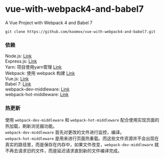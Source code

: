 # vue-with-webpack4-and-babel7
A Vue Project with Webpack 4 and Babel 7

```
git clone https://github.com/koomox/vue-with-webpack4-and-babel7.git
```
### 依赖          
Node.js: [Link](https://nodejs.org/en/download/)         
Express.js: [Link](https://expressjs.com/en/starter/installing.html)        
Yarn: 项目使用yarn管理 [Link](https://github.com/yarnpkg/yarn/)         
Webpack: 使用 webpack 构建 [Link](https://webpack.js.org/)          
Vue.js: [Link](https://vuejs.org/v2/guide/installation.html#NPM)       
Babel 7: [Link](https://babeljs.io/docs/en/usage)          
webpack-dev-middleware: [Link](https://github.com/webpack/webpack-dev-middleware)         
webpack-hot-middleware: [Link](https://github.com/webpack-contrib/webpack-hot-middleware/)        
### 热更新          
使用 `webpack-dev-middleware` 和 `webpack-hot-middleware` 配合使用实现页面的热加载，刷新浏览器功能。          
`webpack-dev-middleware` 首先对更改的文件进行监控，编译。         
`webpack-hot-middleware` 是用来进行页面热重载。而这些文件资源并不会出现在真实的路径里，而是保存在内存中，如果文件改变，`webpack-dev-middleware` 就不再去请求旧的文件，而是延迟请求直到新的文件编译完成。